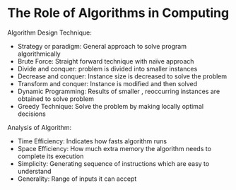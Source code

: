 # The Role of Algorithms in Computing

Algorithm Design Technique:

- Strategy or paradigm: General approach to solve program algorithmically 
- Brute Force: Straight forward technique with naïve approach 
- Divide and conquer: problem is divided into smaller instances
- Decrease and conquer: Instance size is decreased to solve the problem 
- Transform and conquer: Instance is modified and then solved 
- Dynamic Programming: Results of smaller , reoccurring  instances are obtained to solve problem
- Greedy Technique: Solve the problem by making locally optimal decisions 

Analysis of Algorithm:
- Time Efficiency: Indicates how fasts algorithm runs
- Space Efficiency: How much extra memory the algorithm needs to complete its execution
- Simplicity: Generating sequence of instructions which are easy to understand 
- Generality: Range of inputs it can accept
